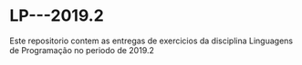 # LP---2019.2

Este repositorio contem as entregas de exercicios da disciplina Linguagens de Programação no periodo de 2019.2

